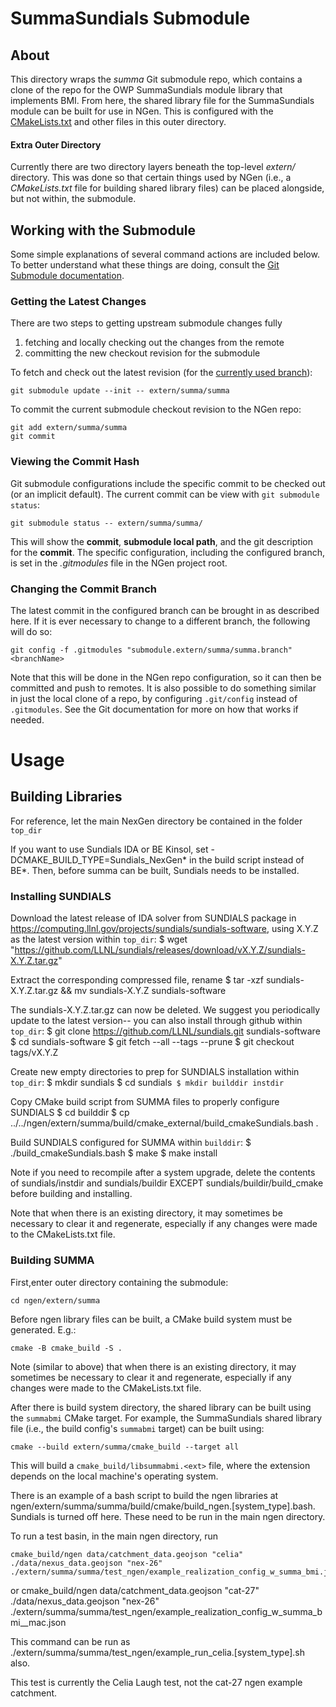 # SummaSundials Submodule

## About

This directory wraps the *summa* Git submodule repo, which contains a clone of the repo for the OWP SummaSundials module library that implements BMI.  From here, the shared library file for the SummaSundials module can be built for use in NGen.  This is configured with the [CMakeLists.txt](CMakeLists.txt) and other files in this outer directory.

#### Extra Outer Directory

Currently there are two directory layers beneath the top-level *extern/* directory.  This was done so that certain things used by NGen (i.e., a *CMakeLists.txt* file for building shared library files) can be placed alongside, but not within, the submodule.

## Working with the Submodule

Some simple explanations of several command actions are included below.  To better understand what these things are doing, consult the [Git Submodule documentation](https://git-scm.com/book/en/v2/Git-Tools-Submodules). 

### Getting the Latest Changes

There are two steps to getting upstream submodule changes fully 
  1. fetching and locally checking out the changes from the remote
  2. committing the new checkout revision for the submodule

To fetch and check out the latest revision (for the [currently used branch](#viewing-the-current-branch)):

    git submodule update --init -- extern/summa/summa

To commit the current submodule checkout revision to the NGen repo:

    git add extern/summa/summa
    git commit

### Viewing the Commit Hash

Git submodule configurations include the specific commit to be checked out (or an implicit default).  The current commit can be view with `git submodule status`:

    git submodule status -- extern/summa/summa/

This will show the **commit**, **submodule local path**, and the git description for the **commit**.  The specific configuration, including the configured branch, is set in the _.gitmodules_ file in the NGen project root.

### Changing the Commit Branch

The latest commit in the configured branch can be brought in as described here.  If it is ever necessary to change to a different branch, the following will do so:

    git config -f .gitmodules "submodule.extern/summa/summa.branch" <branchName>

Note that this will be done in the NGen repo configuration, so it can then be committed and push to remotes.  It is also possible to do something similar in just the local clone of a repo, by configuring `.git/config` instead of `.gitmodules`.  See the Git documentation for more on how that works if needed.

# Usage

## Building Libraries

For reference, let the main NexGen directory be contained in the folder `top_dir`

If you want to use Sundials IDA or BE Kinsol, set -DCMAKE_BUILD_TYPE=Sundials_NexGen* in the build script instead of BE*.  Then, before summa can be built, Sundials needs to be installed. 
 
### Installing SUNDIALS
Download the latest release of IDA solver from SUNDIALS package in https://computing.llnl.gov/projects/sundials/sundials-software, using X.Y.Z as the latest version
    within `top_dir`:
    $ wget "https://github.com/LLNL/sundials/releases/download/vX.Y.Z/sundials-X.Y.Z.tar.gz"

Extract the corresponding compressed file, rename
    $ tar -xzf sundials-X.Y.Z.tar.gz && mv sundials-X.Y.Z sundials-software

The sundials-X.Y.Z.tar.gz can now be deleted. We suggest you periodically update to the latest version-- you can also install through github
    within `top_dir`: 
    $ git clone https://github.com/LLNL/sundials.git sundials-software
    $ cd sundials-software
    $ git fetch --all --tags --prune
    $ git checkout tags/vX.Y.Z

Create new empty directories to prep for SUNDIALS installation
    within `top_dir`: 
    $ mkdir sundials
    $ cd sundials`
    $ mkdir builddir instdir`

Copy CMake build script from SUMMA files to properly configure SUNDIALS
    $ cd builddir
    $ cp ../../ngen/extern/summa/build/cmake_external/build_cmakeSundials.bash .

Build SUNDIALS configured for SUMMA
    within `builddir`: 
    $ ./build_cmakeSundials.bash
    $ make
    $ make install
    
Note if you need to recompile after a system upgrade, delete the contents of sundials/instdir and sundials/buildir EXCEPT sundials/buildir/build_cmake before building and installing.

Note that when there is an existing directory, it may sometimes be necessary to clear it and regenerate, especially if any changes were made to the CMakeLists.txt file.

### Building SUMMA
First,enter outer directory containing the submodule:

    cd ngen/extern/summa

Before ngen library files can be built, a CMake build system must be generated.  E.g.:

    cmake -B cmake_build -S .

Note (similar to above) that when there is an existing directory, it may sometimes be necessary to clear it and regenerate, especially if any changes were made to the CMakeLists.txt file.

After there is build system directory, the shared library can be built using the `summabmi` CMake target. For example, the SummaSundials shared library file (i.e., the build config's `summabmi` target) can be built using:

    cmake --build extern/summa/cmake_build --target all

This will build a `cmake_build/libsummabmi.<ext>` file, where the extension depends on the local machine's operating system.    

There is an example of a bash script to build the ngen libraries at ngen/extern/summa/summa/build/cmake/build_ngen.[system_type].bash. Sundials is turned off here. These need to be run in the main ngen directory.

To run a test basin, in the main ngen directory, run

    cmake_build/ngen data/catchment_data.geojson "celia" ./data/nexus_data.geojson "nex-26" ./extern/summa/summa/test_ngen/example_realization_config_w_summa_bmi.json
or 
    cmake_build/ngen data/catchment_data.geojson "cat-27" ./data/nexus_data.geojson "nex-26" ./extern/summa/summa/test_ngen/example_realization_config_w_summa_bmi__mac.json

This command can be run as ./extern/summa/summa/test_ngen/example_run_celia.[system_type].sh also.

This test is currently the Celia Laugh test, not the cat-27 ngen example catchment.
